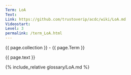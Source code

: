 ```yaml
---
Term: LoA
Text: 
Link: https://github.com/trustoverip/acdc/wiki/LoA.md
Videostart: 
Level: 3
permalink: /term_LoA.html
---
```


{{ page.collection }} - {{ page.Term }}

   {{ page.text }}

{% include_relative glossary/LoA.md %}
